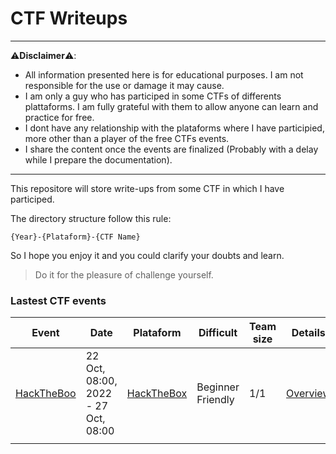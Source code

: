 
# CTF Writeups

---
⚠️**Disclaimer**⚠️:  
-  All information presented here is for educational purposes. I am not responsible for the use or damage it may cause.
-  I am only a guy who has participed in some CTFs of differents plattaforms. I am fully grateful with them to allow anyone can learn and practice for free.
-  I dont have any relationship with the plataforms where I have participied, more other than a player of the free CTFs events.
-  I share the content once the events are finalized (Probably with a delay while I prepare the documentation).

---

This repositore will store write-ups from some CTF in which I have participed.

The directory structure follow this rule:

```
{Year}-{Plataform}-{CTF Name}
```

So I hope you enjoy it and you could clarify your doubts and learn. 


> Do it for the pleasure of challenge yourself.



### Lastest CTF events

| Event                                                | Date                                | Plataform                                 | Difficult         | Team size | Details                                                              | 
| ---------------------------------------------------- | ----------------------------------- | ----------------------------------------- | ----------------- | --------- | --------------------------------------------------------------------- |
| [HackTheBoo](./2022-HackTheBox-HackTheBoo/README.md) | 22 Oct, 08:00, 2022 - 27 Oct, 08:00 | [HackTheBox](https://ctf.hackthebox.com/) | Beginner Friendly | 1/1       | [Overview](https://ctf.hackthebox.com/event/details/hack-the-boo-637) |
|                                                      |                                     |                                           |                   |           |                                                                       |

